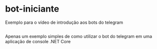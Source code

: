 # bot-iniciante
Exemplo para o vídeo de introdução aos bots do telegram

##
Apenas um exemplo simples de como utilizar o bot do telegram em uma aplicação de console .NET Core

